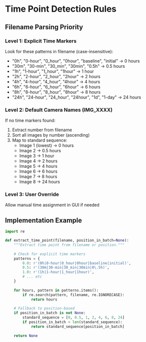 # Time Point Detection Rules

## Filename Parsing Priority

### Level 1: Explicit Time Markers
Look for these patterns in filename (case-insensitive):
- "0h", "0-hour", "0_hour", "0hour", "baseline", "initial" → 0 hours
- "30m", "30-min", "30_min", "30min", "0.5h" → 0.5 hours  
- "1h", "1-hour", "1_hour", "1hour" → 1 hour
- "2h", "2-hour", "2_hour", "2hour" → 2 hours
- "4h", "4-hour", "4_hour", "4hour" → 4 hours
- "6h", "6-hour", "6_hour", "6hour" → 6 hours
- "8h", "8-hour", "8_hour", "8hour" → 8 hours
- "24h", "24-hour", "24_hour", "24hour", "1d", "1-day" → 24 hours

### Level 2: Default Camera Names (IMG_XXXX)
If no time markers found:
1. Extract number from filename
2. Sort all images by number (ascending)
3. Map to standard sequence:
   - Image 1 (lowest) → 0 hours
   - Image 2 → 0.5 hours
   - Image 3 → 1 hour
   - Image 4 → 2 hours
   - Image 5 → 4 hours
   - Image 6 → 6 hours
   - Image 7 → 8 hours
   - Image 8 → 24 hours

### Level 3: User Override
Allow manual time assignment in GUI if needed

## Implementation Example
```python
import re

def extract_time_point(filename, position_in_batch=None):
    """Extract time point from filename or position."""
    
    # Check for explicit time markers
    patterns = {
        0.0: r'(0h|0-hour|0_hour|0hour|baseline|initial)',
        0.5: r'(30m|30-min|30_min|30min|0\.5h)',
        1.0: r'(1h|1-hour|1_hour|1hour)',
        # ... etc
    }
    
    for hours, pattern in patterns.items():
        if re.search(pattern, filename, re.IGNORECASE):
            return hours
    
    # Fallback to position-based
    if position_in_batch is not None:
        standard_sequence = [0, 0.5, 1, 2, 4, 6, 8, 24]
        if position_in_batch < len(standard_sequence):
            return standard_sequence[position_in_batch]
    
    return None